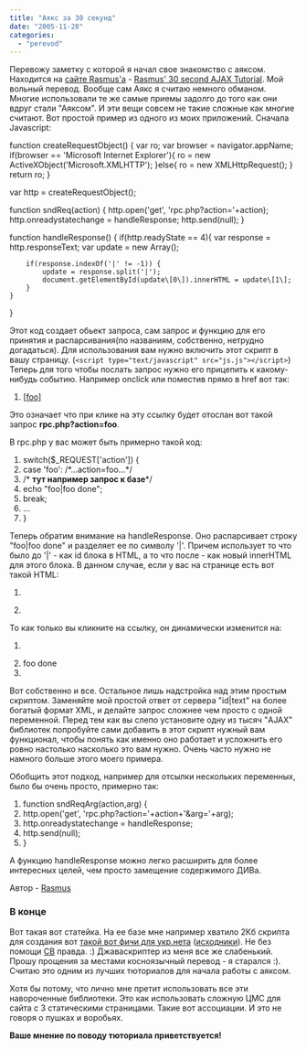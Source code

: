```yaml
---
title: "Аякс за 30 секунд"
date: "2005-11-28"
categories: 
  - "perevod"
---
```


Перевожу заметку с которой я начал свое знакомство с аяксом. Находится на [сайте Rasmus'a](http://rajshekhar.net/blog) - [Rasmus' 30 second AJAX Tutorial](http://rajshekhar.net/blog/archives/85-Rasmus-30-second-AJAX-Tutorial.html). Мой вольный перевод. Вообще сам Аякс я считаю немного обманом. Многие использовали те же самые приемы задолго до того как они вдруг стали "Аяксом". И эти вещи совсем не такие сложные как многие считают. Вот простой пример из одного из моих приложений. Сначала Javascript:

function createRequestObject() {
    var ro;
    var browser = navigator.appName;
    if(browser == 'Microsoft Internet Explorer'){
        ro = new ActiveXObject('Microsoft.XMLHTTP');
    }else{
        ro = new XMLHttpRequest();
    }
    return ro;
}

var http = createRequestObject();

function sndReq(action) {
    http.open('get', 'rpc.php?action='+action);
    http.onreadystatechange = handleResponse;
    http.send(null);
}

function handleResponse() {
    if(http.readyState == 4){
        var response = http.responseText;
        var update = new Array();

        if(response.indexOf('|' != -1)) {
            update = response.split('|');
            document.getElementById(update\[0\]).innerHTML = update\[1\];
        }
    }
}

Этот код создает обьект запроса, сам запрос и функцию для его принятия и распарсивания(по названиям, собственно, нетрудно догадаться). Для использования вам нужно включить этот скрипт в вашу страницу. (`<script type="text/javascript" src="js.js"></script>`) Теперь для того чтобы послать запрос нужно его прицепить к какому-нибудь событию. Например onclick или поместив прямо в href вот так:

1. <a href="javascript:sndReq('foo')">\[foo\]</a>

Это означает что при клике на эту ссылку будет отослан вот такой запрос **rpc.php?action=foo**.

В rpc.php у вас может быть примерно такой код:

1. switch($\_REQUEST\['action'\]) {
2. case 'foo': /\*...action=foo...\*/
3. /\* **тут например запрос к базе**\*/
4. echo "foo|foo done";
5. break;
6. ...
7. }

Теперь обратим внимание на handleResponse. Оно распарсивает строку "foo|foo done" и разделяет ее по символу '|'. Причем использует то что было до '|' - как id блока в HTML, а то что после - как новый innerHTML для этого блока. В данном случае, если у вас на странице есть вот такой HTML:

1. <div id="foo">
2. </div>

То как только вы кликните на ссылку, он динамически изменится на:

1. <div id="foo">
2. foo done
3. </div>

Вот собственно и все. Остальное лишь надстройка над этим простым скриптом. Заменяйте мой простой ответ от сервера "id|text" на более богатый формат XML, и делайте запрос сложнее чем просто с одной переменной. Перед тем как вы слепо установите одну из тысяч "AJAX" библиотек попробуйте сами добавить в этот скрипт нужный вам функционал, чтобы понять как именно оно работает и усложнить его ровно настолько насколько это вам нужно. Очень часто нужно не намного больше этого моего примера.

Обобщить этот подход, например для отсылки нескольких переменных, было бы очень просто, примерно так:

1. function sndReqArg(action,arg) {
2. http.open('get', 'rpc.php?action='+action+'&arg='+arg);
3. http.onreadystatechange = handleResponse;
4. http.send(null);
5. }

А функцию handleResponse можно легко расширить для более интересных целей, чем просто замещение содержимого ДИВа.

Автор - [Rasmus](http://rajshekhar.net/blog)

### В конце

Вот такая вот статейка. На ее базе мне например хватило 2Кб скрипта для создания вот [такой вот фичи для укр.нета](http://cssing.org.ua/ajax/) ([исходники](http://cssing.org.ua/examples/jx/u-jx.rar)). Не без помощи [CB](http://sudoku.org.ua/rus/) правда. :) Джаваскриптер из меня все же слабенький. Прошу прощения за местами косноязычный перевод - я старался :). Считаю это одним из лучших тюториалов для начала работы с аяксом.

Хотя бы потому, что лично мне претит использовать все эти навороченные библиотеки. Это как использовать сложную ЦМС для сайта с 3 статическими страницами. Такие вот ассоциации. И это не говоря о пушках и воробьях.

**Ваше мнение по поводу тюториала приветствуется!**
